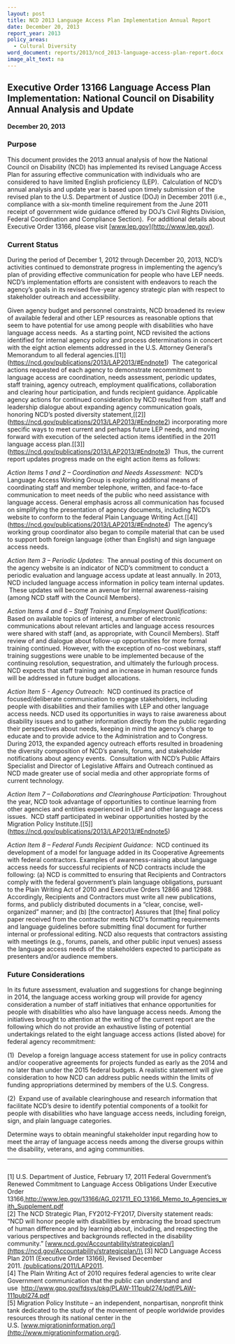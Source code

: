 ```yaml
---
layout: post
title: NCD 2013 Language Access Plan Implementation Annual Report
date: December 20, 2013
report_year: 2013
policy_areas:
  - Cultural Diversity
word_document: reports/2013/ncd_2013-language-access-plan-report.docx
image_alt_text: na
---
```

## **Executive Order 13166 Language Access Plan Implementation: National Council on Disability Annual Analysis and Update**

**December 20, 2013**

### Purpose

This document provides the 2013 annual analysis of how the National Council on Disability (NCD) has implemented its revised Language Access Plan for assuring effective communication with individuals who are considered to have limited English proficiency (LEP).  Calculation of NCD’s annual analysis and update year is based upon timely submission of the revised plan to the U.S. Department of Justice (DOJ) in December 2011 (i.e., compliance with a six-month timeline requirement from the June 2011 receipt of government wide guidance offered by DOJ’s Civil Rights Division, Federal Coordination and Compliance Section).  For additional details about Executive Order 13166, please visit [www.lep.gov](http://www.lep.gov/).

### Current Status

During the period of December 1, 2012 through December 20, 2013, NCD’s activities continued to demonstrate progress in implementing the agency’s plan of providing effective communication for people who have LEP needs. NCD’s implementation efforts are consistent with endeavors to reach the agency’s goals in its revised five-year agency strategic plan with respect to stakeholder outreach and accessibility.

Given agency budget and personnel constraints, NCD broadened its review of available federal and other LEP resources as reasonable options that seem to have potential for use among people with disabilities who have language access needs.  As a starting point, NCD revisited the actions identified for internal agency policy and process determinations in concert with the eight action elements addressed in the U.S. Attorney General’s Memorandum to all federal agencies.[\[1]](https://ncd.gov/publications/2013/LAP2013/#Endnote1)  The categorical actions requested of each agency to demonstrate recommitment to language access are coordination, needs assessment, periodic updates, staff training, agency outreach, employment qualifications, collaboration and clearing hour participation, and funds recipient guidance. Applicable agency actions for continued consideration by NCD resulted from  staff and leadership dialogue about expanding agency communication goals, honoring NCD’s posted diversity statement,[\[2]](https://ncd.gov/publications/2013/LAP2013/#Endnote2) incorporating more specific ways to meet current and perhaps future LEP needs, and moving forward with execution of the selected action items identified in the 2011 language access plan.[\[3]](https://ncd.gov/publications/2013/LAP2013/#Endnote3)  Thus, the current report updates progress made on the eight action items as follows:

*Action Items 1 and 2 – Coordination and Needs Assessment*:  NCD’s Language Access Working Group is exploring additional means of coordinating staff and member telephone, written, and face-to-face communication to meet needs of the public who need assistance with language access. General emphasis across all communication has focused on simplifying the presentation of agency documents, including NCD’s website to conform to the federal Plain Language Writing Act.[\[4]](https://ncd.gov/publications/2013/LAP2013/#Endnote4)  The agency’s working group coordinator also began to compile material that can be used to support both foreign language (other than English) and sign language access needs.

*Action Item 3 – Periodic Updates*:  The annual posting of this document on the agency website is an indicator of NCD’s commitment to conduct a periodic evaluation and language access update at least annually. In 2013, NCD included language access information in policy team internal updates.  These updates will become an avenue for internal awareness-raising (among NCD staff with the Council Members).

*Action Items 4 and 6* – *Staff Training and Employment Qualifications*:  Based on available topics of interest, a number of electronic communications about relevant articles and language access resources were shared with staff (and, as appropriate, with Council Members). Staff review of and dialogue about follow-up opportunities for more formal training continued. However, with the exception of no-cost webinars, staff training suggestions were unable to be implemented because of the continuing resolution, sequestration, and ultimately the furlough process. NCD expects that staff training and an increase in human resource funds will be addressed in future budget allocations.

*Action Item 5 - Agency Outreach*:  NCD continued its practice of focused/deliberate communication to engage stakeholders, including people with disabilities and their families with LEP and other language access needs. NCD used its opportunities in ways to raise awareness about disability issues and to gather information directly from the public regarding their perspectives about needs, keeping in mind the agency’s charge to educate and to provide advice to the Administration and to Congress.  During 2013, the expanded agency outreach efforts resulted in broadening the diversity composition of NCD’s panels, forums, and stakeholder notifications about agency events.  Consultation with NCD’s Public Affairs Specialist and Director of Legislative Affairs and Outreach continued as NCD made greater use of social media and other appropriate forms of current technology.

*Action Item 7 – Collaborations and Clearinghouse Participation*: Throughout the year, NCD took advantage of opportunities to continue learning from other agencies and entities experienced in LEP and other language access issues.  NCD staff participated in webinar opportunities hosted by the Migration Policy Institute.[\[5]](https://ncd.gov/publications/2013/LAP2013/#Endnote5)

*Action Item 8 – Federal Funds Recipient Guidance*:  NCD continued its development of a model for language added in its Cooperative Agreements with federal contractors. Examples of awareness-raising about language access needs for successful recipients of NCD contracts include the following: (a) NCD is committed to ensuring that Recipients and Contractors comply with the federal government’s plain language obligations, pursuant to the Plain Writing Act of 2010 and Executive Orders 12866 and 12988.  Accordingly, Recipients and Contractors must write all new publications, forms, and publicly distributed documents in a “clear, concise, well-organized” manner; and (b) \[the contractor] Assures that \[the] final policy paper received from the contractor meets NCD's formatting requirements and language guidelines before submitting final document for further internal or professional editing. NCD also requests that contractors assisting with meetings (e.g., forums, panels, and other public input venues) assess the language access needs of the stakeholders expected to participate as presenters and/or audience members. 

### Future Considerations

In its future assessment, evaluation and suggestions for change beginning in 2014, the language access working group will provide for agency consideration a number of staff initiatives that enhance opportunities for people with disabilities who also have language access needs. Among the initiatives brought to attention at the writing of the current report are the following which do not provide an exhaustive listing of potential undertakings related to the eight language access actions (listed above) for federal agency recommitment: 

(1)  Develop a foreign language access statement for use in policy contracts and/or cooperative agreements for projects funded as early as the 2014 and no later than under the 2015 federal budgets. A realistic statement will give consideration to how NCD can address public needs within the limits of funding appropriations determined by members of the U.S. Congress.

(2)  Expand use of available clearinghouse and research information that facilitate NCD’s desire to identify potential components of a toolkit for people with disabilities who have language access needs, including foreign, sign, and plain language categories.

Determine ways to obtain meaningful stakeholder input regarding how to meet the array of language access needs among the diverse groups within the disability, veterans, and aging communities.

- - -

\
[](<>)\[1] U.S. Department of Justice, February 17, 2011 Federal Government’s Renewed Commitment to Language Access Obligations Under Executive Order 13166,<http://www.lep.gov/13166/AG_021711_EO_13166_Memo_to_Agencies_with_Supplement.pdf>\
[](<>)\[2] The NCD Strategic Plan, FY2012-FY2017, Diversity statement reads:  “NCD will honor people with disabilities by embracing the broad spectrum of human difference and by learning about, including, and respecting the various perspectives and backgrounds reflected in the disability community.” [www.ncd.gov/Accountability/strategicplan/](https://ncd.gov/Accountability/strategicplan/)\
[](<>)\[3] NCD Language Access Plan 2011 (Executive Order 13166), Revised December 2011. [/publications/2011/LAP2011](https://ncd.gov/publications/2011/LAP2011).\
[](<>)\[4] The Plain Writing Act of 2010 requires federal agencies to write clear Government communication that the public can understand and use  <http://www.gpo.gov/fdsys/pkg/PLAW-111publ274/pdf/PLAW-111publ274.pdf>\
[](<>)\[5] Migration Policy Institute – an independent, nonpartisan, nonprofit think tank dedicated to the study of the movement of people worldwide provides resources through its national center in the U.S. [www.migrationinformation.org/](http://www.migrationinformation.org/).